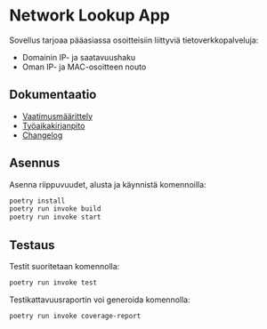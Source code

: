 # Network Lookup App

Sovellus tarjoaa pääasiassa osoitteisiin liittyviä tietoverkkopalveluja:

- Domainin IP- ja saatavuushaku
- Oman IP- ja MAC-osoitteen nouto

## Dokumentaatio

- [Vaatimusmäärittely](./dokumentaatio/vaatimusmaarittely.md)
- [Työaikakirjanpito](./dokumentaatio/tuntikirjanpito.md)
- [Changelog](./dokumentaatio/changelog.md)

## Asennus

Asenna riippuvuudet, alusta ja käynnistä komennoilla:

```bash
poetry install
poetry run invoke build
poetry run invoke start
```

## Testaus

Testit suoritetaan komennolla:

```bash
poetry run invoke test
```

Testikattavuusraportin voi generoida komennolla:

```bash
poetry run invoke coverage-report
```